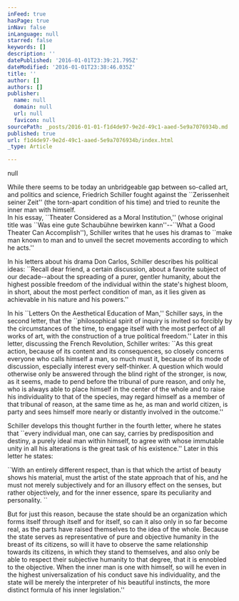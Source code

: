 ```yaml
---
inFeed: true
hasPage: true
inNav: false
inLanguage: null
starred: false
keywords: []
description: ''
datePublished: '2016-01-01T23:39:21.795Z'
dateModified: '2016-01-01T23:38:46.035Z'
title: ''
author: []
authors: []
publisher:
  name: null
  domain: null
  url: null
  favicon: null
sourcePath: _posts/2016-01-01-f1d4de97-9e2d-49c1-aaed-5e9a7076934b.md
published: true
url: f1d4de97-9e2d-49c1-aaed-5e9a7076934b/index.html
_type: Article

---
```

null

While there seems to be today an unbridgeable gap between so-called art, and politics and science, Friedrich Schiller fought against the \`\`Zerissenheit seiner Zeit'' (the torn-apart condition of his time) and tried to reunite the inner man with himself.   
In his essay, \`\`Theater Considered as a Moral Institution,'' (whose original title was \`\`Was eine gute Schaubühne bewirken kann''--\`\`What a Good Theater Can Accomplish''), Schiller writes that he uses his dramas to \`\`make man known to man and to unveil the secret movements according to which he acts.'' 

In his letters about his drama Don Carlos, Schiller describes his political ideas: \`\`Recall dear friend, a certain discussion, about a favorite subject of our decade--about the spreading of a purer, gentler humanity, about the highest possible freedom of the individual within the state's highest bloom, in short, about the most perfect condition of man, as it lies given as achievable in his nature and his powers.'' 

In his \`\`Letters On the Aesthetical Education of Man,'' Schiller says, in the second letter, that the \`\`philosophical spirit of inquiry is invited so forcibly by the circumstances of the time, to engage itself with the most perfect of all works of art, with the construction of a true political freedom.'' Later in this letter, discussing the French Revolution, Schiller writes: \`\`As this great action, because of its content and its consequences, so closely concerns everyone who calls himself a man, so much must it, because of its mode of discussion, especially interest every self-thinker. A question which would otherwise only be answered through the blind right of the stronger, is now, as it seems, made to pend before the tribunal of pure reason, and only he, who is always able to place himself in the center of the whole and to raise his individuality to that of the species, may regard himself as a member of that tribunal of reason, at the same time as he, as man and world citizen, is party and sees himself more nearly or distantly involved in the outcome.'' 

Schiller develops this thought further in the fourth letter, where he states that \`\`every individual man, one can say, carries by predisposition and destiny, a purely ideal man within himself, to agree with whose immutable unity in all his alterations is the great task of his existence.'' Later in this letter he states:

\`\`With an entirely different respect, than is that which the artist of beauty shows his material, must the artist of the state approach that of his, and he must not merely subjectively and for an illusory effect on the senses, but rather objectively, and for the inner essence, spare its peculiarity and personality.
\`\`

But for just this reason, because the state should be an organization which forms itself through itself and for itself, so can it also only in so far become real, as the parts have raised themselves to the idea of the whole. Because the state serves as representative of pure and objective humanity in the breast of its citizens, so will it have to observe the same relationship towards its citizens, in which they stand to themselves, and also only be able to respect their subjective humanity to that degree, that it is ennobled to the objective. When the inner man is one with himself, so will he even in the highest universalization of his conduct save his individuality, and the state will be merely the interpreter of his beautiful instincts, the more distinct formula of his inner legislation.''